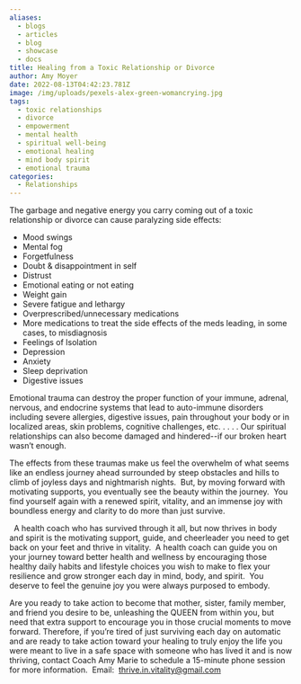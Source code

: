 ```yaml
---
aliases:
  - blogs
  - articles
  - blog
  - showcase
  - docs
title: Healing from a Toxic Relationship or Divorce
author: Amy Moyer
date: 2022-08-13T04:42:23.781Z
image: /img/uploads/pexels-alex-green-womancrying.jpg
tags:
  - toxic relationships
  - divorce
  - empowerment
  - mental health
  - spiritual well-being
  - emotional healing
  - mind body spirit
  - emotional trauma
categories:
  - Relationships
---
```

The garbage and negative energy you carry coming out of a toxic relationship or divorce can cause paralyzing side effects:

* Mood swings
* Mental fog
* Forgetfulness
* Doubt & disappointment in self
* Distrust
* Emotional eating or not eating
* Weight gain
* Severe fatigue and lethargy
* Overprescribed/unnecessary medications
* More medications to treat the side effects of the meds leading, in some cases, to misdiagnosis
* Feelings of Isolation
* Depression
* Anxiety
* Sleep deprivation
* Digestive issues

Emotional trauma can destroy the proper function of your immune, adrenal, nervous, and endocrine systems that lead to auto-immune disorders including severe allergies, digestive issues, pain throughout your body or in localized areas, skin problems, cognitive challenges, etc. . . . . Our spiritual relationships can also become damaged and hindered--if our broken heart wasn’t enough.

The effects from these traumas make us feel the overwhelm of what seems like an endless journey ahead surrounded by steep obstacles and hills to climb of joyless days and nightmarish nights.  But, by moving forward with motivating supports, you eventually see the beauty within the journey.  You find yourself again with a renewed spirit, vitality, and an immense joy with boundless energy and clarity to do more than just survive.

  A health coach who has survived through it all, but now thrives in body and spirit is the motivating support, guide, and cheerleader you need to get back on your feet and thrive in vitality.  A health coach can guide you on your journey toward better health and wellness by encouraging those healthy daily habits and lifestyle choices you wish to make to flex your resilience and grow stronger each day in mind, body, and spirit.  You deserve to feel the genuine joy you were always purposed to embody.

Are you ready to take action to become that mother, sister, family member, and friend you desire to be, unleashing the QUEEN from within you, but need that extra support to encourage you in those crucial moments to move forward. Therefore, if you’re tired of just surviving each day on automatic and are ready to take action toward your healing to truly enjoy the life you were meant to live in a safe space with someone who has lived it and is now thriving, contact Coach Amy Marie to schedule a 15-minute phone session for more information.  Email:  thrive.in.vitality@gmail.com